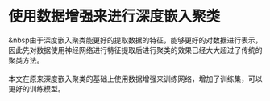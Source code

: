 # 使用数据增强来进行深度嵌入聚类   

  &nbsp由于深度嵌入聚类能更好的提取数据的特征，能够更好的对数据进行表示，因此先对数据使用神经网络进行特征提取后进行聚类的效果已经大大超过了传统的聚类方法。<br/>  
本文在原来深度嵌入聚类的基础上使用数据增强来训练网络，增加了训练集，可以更好的训练模型。

